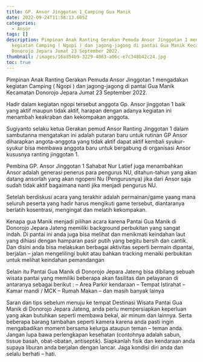 ```yaml
---
title: GP. Ansor Jinggotan 1_Camping Gua Manik
date: 2022-09-24T11:58:13.605Z
categories:
  - Ansor
tags: []
description: P﻿impinan Anak Ranting Gerakan Pemuda Ansor Jinggotan 1 mengadakan
  kegiatan Camping ( Ngopi ) dan jagong-jagong di pantai Gua Manik Kecamatan
  Donorojo Jepara Jumat 23 September 2022.
thumbnail: /images/16ad54b9-3229-4083-a06c-e7c348b42c24.jpg
toc: true
---
```

P﻿impinan Anak Ranting Gerakan Pemuda Ansor Jinggotan 1 mengadakan kegiatan Camping ( Ngopi ) dan jagong-jagong di pantai Gua Manik Kecamatan Donorojo Jepara Jumat 23 September 2022.

H﻿adir dalam kegiatan ngopi tersebut anggota Gp. Ansor jinggotan 1 baik yang aktif maupun tidak aktif, harapan dengan adanya kegiatan ini menambah keakraban dan kekompakan anggota.

S﻿ugiyanto selaku ketua Gerakan pemud Ansor Ranting Jinggotan 1 dalam sambutanna mengatakan ini adalah putaran baru untuk rutinan GP Ansor diharapkan angota-anggota yang tidak aktif dapat aktif kembali syukur-syukur bisa membawa anggota baru untuk bergabung di organisasi Ansor kususnya ranting jinggotan 1.

P﻿embina GP. Ansor Jinggotan 1 Sahabat Nur Latief juga menambahkan Ansor adalah generasi penerus para pengurus NU, ditahun-tahun yang akan datang ansorlah yang akan ngopeni Nu (Pengurusnya) jika dari Ansor saja sudah tidak aktif bagaimana nanti jika menjadi pengurus NU.

S﻿etelah berdiskusi acara yang terakhir adalah permainan/game yaang mana seluruh peserta yang hadir harus mengikuti game tersebut, diantaranya berlatih kosentrasi, mengingat dan melatih kekompakan.

K﻿enapa gua Manik menjadi pilihan acara karena Pantai Gua Manik di Donorojo Jepara Jateng memiliki background perbukitan yang sangat indah. Di pantai ini anda juga bisa melihat dan menikmati keindahan laut yang dihiasi dengan hamparan pasir putih yang begitu bersih dan cantik. Dan disini anda bisa melakukan berbagai aktivitas seperti bermain dipantai, berjalan – jalan mengelilingi bukit atau bahkan tracking menaiki perbukitan untuk melihat keindahan pemandangan

S﻿elain itu Pantai Gua Manik di Donorojo Jepara Jateng bisa dibilang sebuah wisata pantai yang memiliki beberapa akan fasilitas dan pelayanan di antaranya sebagai berikut : – Area Parkir kendaraan – Tempat Istirahat – Kamar mandi / MCK – Rumah Makan – dan masih banyak lainya

Saran dan tips sebelum menuju ke tempat Destinasi Wisata Pantai Gua Manik di Donorojo Jepara Jateng, anda perlu mempersiapkan keperluan yang akan butuhkan seperti membawa bekal, air minum dan lainnya. Serta beberapa barang tambahan seperti kamera karena anda pasti ingin mengabadikan moment bersama kelurga ataupun teman – teman anda. Jangan lupa bawa perlengkapan kesehatan (contohnya adalah sabun, tissue basah, obat-obatan, antiseptik). Siapkanlah fisik dan kendaraan anda supaya liburan anda berjalan dengan lancar. Jaga kondisi diri anda dan selalu berhati – hati.